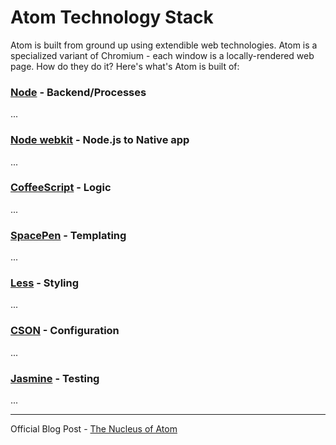 Atom Technology Stack
==========

Atom is built from ground up using extendible web technologies. Atom is a specialized variant of Chromium - each window is a locally-rendered web page. How do they do it? Here's what's Atom is built of:

### [Node](http://nodejs.org) - Backend/Processes

...

### [Node webkit](https://github.com/rogerwang/node-webkit) - Node.js to Native app

...

### [CoffeeScript](http://www.coffeescript.org) - Logic

...

### [SpacePen](http://www.github.com/atom/space-pen) - Templating

...

### [Less](http://www.lesscss.org) - Styling

...

### [CSON](https://github.com/bevry/cson) - Configuration

...

### [Jasmine](http://jasmine.github.io/) - Testing

...

--------

Official Blog Post - [The Nucleus of Atom](http://blog.atom.io/2014/02/26/the-nucleus-of-atom.html)
